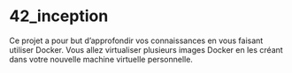 # 42_inception
Ce projet a pour but d’approfondir vos connaissances en vous faisant utiliser Docker. Vous allez virtualiser plusieurs images Docker en les créant dans votre nouvelle machine virtuelle personnelle.
